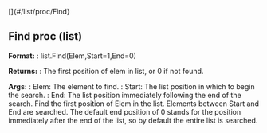 []{#/list/proc/Find}
  ## Find proc (list)
  **Format:**
  :   list.Find(Elem,Start=1,End=0)
  <!-- -->
  **Returns:**
  :   The first position of elem in list, or 0 if not found.
  <!-- -->
  **Args:**
  :   Elem: The element to find.
  :   Start: The list position in which to begin the search.
  :   End: The list position immediately following the end of the search.
  Find the first position of Elem in the list. Elements between Start and
  End are searched. The default end position of 0 stands for the position
  immediately after the end of the list, so by default the entire list is
  searched.
